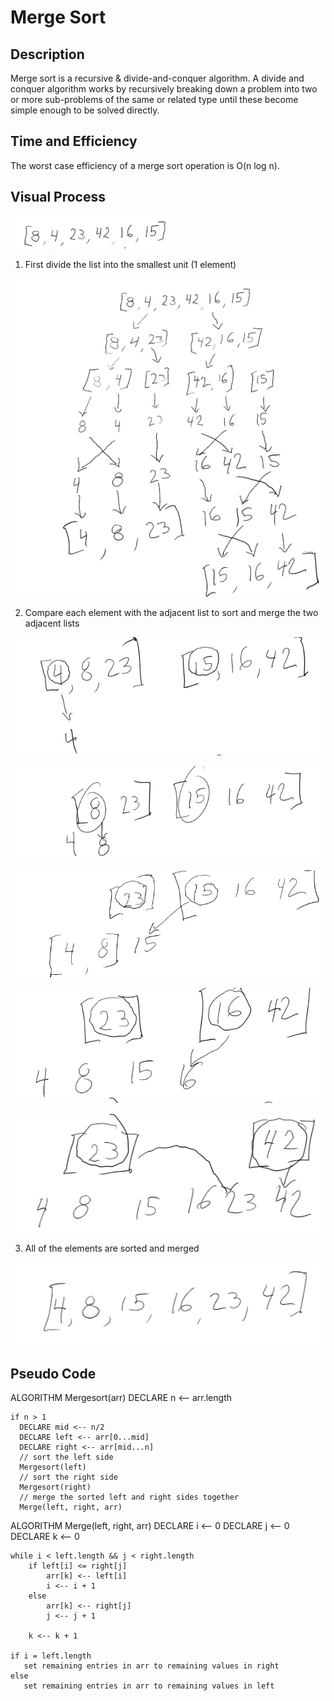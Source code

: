 # Merge Sort

## Description
Merge sort is a recursive & divide-and-conquer algorithm. A divide and conquer algorithm works by recursively breaking down a problem into two or more sub-problems of the same or related type until these become simple enough to be solved directly.

## Time and Efficiency
The worst case efficiency of a merge sort operation is O(n log n).

## Visual Process

![Step One](assets/step_one.png)

1. First divide the list into the smallest unit (1 element)

![Step Two](assets/step_two.png)

2. Compare each element with the adjacent list to sort and merge the two adjacent lists

![Step Three](assets/step_three.png)

![Step Four](assets/step_four.png)

![Step Five](assets/step_five.png)

![Step Six](assets/step_six.png)

![Step Seven](assets/step_seven.png)

3. All of the elements are sorted and merged

![Step Eight](assets/step_eight.png)

## Pseudo Code

ALGORITHM Mergesort(arr)
    DECLARE n <-- arr.length
           
    if n > 1
      DECLARE mid <-- n/2
      DECLARE left <-- arr[0...mid]
      DECLARE right <-- arr[mid...n]
      // sort the left side
      Mergesort(left)
      // sort the right side
      Mergesort(right)
      // merge the sorted left and right sides together
      Merge(left, right, arr)

ALGORITHM Merge(left, right, arr)
    DECLARE i <-- 0
    DECLARE j <-- 0
    DECLARE k <-- 0

    while i < left.length && j < right.length
        if left[i] <= right[j]
            arr[k] <-- left[i]
            i <-- i + 1
        else
            arr[k] <-- right[j]
            j <-- j + 1
            
        k <-- k + 1

    if i = left.length
       set remaining entries in arr to remaining values in right
    else
       set remaining entries in arr to remaining values in left
